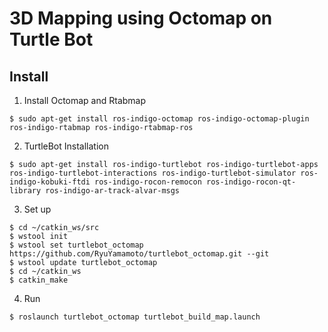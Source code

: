 # 3D Mapping using Octomap on Turtle Bot

Install
-----

1. Install Octomap and Rtabmap  
```
$ sudo apt-get install ros-indigo-octomap ros-indigo-octomap-plugin ros-indigo-rtabmap ros-indigo-rtabmap-ros
```

2. TurtleBot Installation  
```
$ sudo apt-get install ros-indigo-turtlebot ros-indigo-turtlebot-apps ros-indigo-turtlebot-interactions ros-indigo-turtlebot-simulator ros-indigo-kobuki-ftdi ros-indigo-rocon-remocon ros-indigo-rocon-qt-library ros-indigo-ar-track-alvar-msgs
```

3. Set up 
```
$ cd ~/catkin_ws/src
$ wstool init
$ wstool set turtlebot_octomap https://github.com/RyuYamamoto/turtlebot_octomap.git --git
$ wstool update turtlebot_octomap
$ cd ~/catkin_ws
$ catkin_make
```

4. Run
```
$ roslaunch turtlebot_octomap turtlebot_build_map.launch
```
